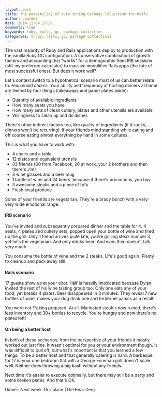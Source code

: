 ```yaml
---
layout: post
title: The possibility of auto-tuning Garbage Collection for Rails
author: Lourens
date: 2014-12-04 17:27
comments: true
keywords: ruby, rails, gc, garbage collection
categories: [ruby, rails, gc, garbage collection]
---
```


The vast majority of Ruby and Rails applications deploy to production with the vanilla Ruby GC configuration. A conservative combination of growth factors and accounting that "works" for a demographic from IRB sessions (still my preferred calculator) to massive monolithic Rails apps (the fate of most successful ones). But does it work well?

Let's context switch to a hypothetical scenario most of us can better relate to. *Household chores.* Your ability and frequency of hosting dinners at home are limited by four things (takeaways and paper plates aside):

* Quantity of available ingredients
* How many seats you have
* How many sets of clean cutlery, plates and other utensils are available
* Willingness to clean up and do dishes

There's other indirect factors too, like quality of ingredients (if it sucks, dinners won't be recurring), if your friends mind standing while eating and off course eating almost everything by hand in some cultures.

This is what you have to work with:

* 4 chairs and a table
* 12 plates and equivalent utensils
* 83 friends (60 from Facebook, 20 at work, your 2 brothers and then there's Jim)
* 3 wine glasses and a beer mug
* 1 bottle of wine and 24 beers. because if there's promotions, you buy.
* 3 awesome steaks and a piece of tofu
* Fresh local produce

Some of your friends are vegetarian. They're a brady bunch with a very very wide emotional range.

#### IRB scenario

You've invited and subsequently prepared dinner and the table for 4. 4 seats, 4 plates and cutlery sets, popped open your bottle of wine and fired up the grill. Only 1 friend arrives quite late, you're grilling steak number 3, yet he's the vegetarian. And only drinks beer. And even then doesn't talk very much.

You consume the bottle of wine and the 3 steaks. Life's good again. Plenty to cleanup and pack away still.

#### Rails scenario

17 guests show up at your door. Half is heavily intoxicated because Dylan invited the rest of his wine tasting group too. Only one eats any of your food, yet breaks 4 plates. Beer disappeared in 3 minutes. They reveal 7 new bottles of wine, makes your dog drink one and he kernel panics as a result.

You were not f*cking prepared. At all. Marinated steak's now ruined, there's less inventory and 30+ bottles to recycle. You're hungry and now there's no plates left!

#### On being a better host

In both of these scenarios, from the perspective of your friends it mostly worked out just fine. It wasn't optimal for you or your environment though. It was difficult to pull off, but what's important is that you learned a few things. To be a better host and that generally catering is hard. A barbeque for 17 in your one bedroom flat with a George Foreman grill doesn't scale well. Neither does throwing a big bash without any friends.

Next time it's easier to execute optimally, but there may still be a party and some broken plates. And that's OK.

Dinner. Next week. Our place (The Bear Den).
